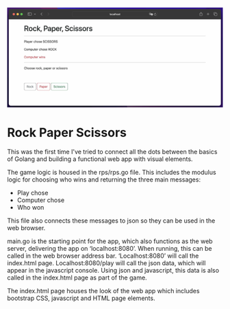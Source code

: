![image](https://github.com/PhoenixGreen/MyGoProjects/blob/main/RockPaperScissorsApp/Rock%20paper%20scissors%20app.jpg)

# Rock Paper Scissors
This was the first time I've tried to connect all the dots between the basics of Golang and building a functional web app with visual elements. 

The game logic is housed in the rps/rps.go file. This includes the modulus logic for choosing who wins and returning the three main messages:
* Play chose
* Computer chose
* Who won 

This file also connects these messages to json so they can be used in the web browser.

main.go is the starting point for the app, which also functions as the web server, delivering the app on ‘localhost:8080’. When running, this can be called in the web browser address bar. ‘Localhost:8080’ will call the index.html page. Localhost:8080/play will call the json data, which will appear in the javascript console. Using json and javascript, this data is also called in the index.html page as part of the game.

The index.html page houses the look of the web app which includes bootstrap CSS, javascript and HTML page elements.
